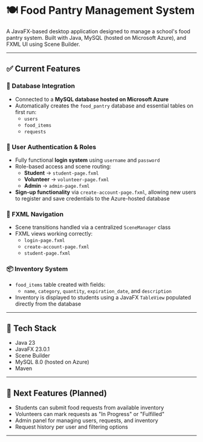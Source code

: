 # 🍽️ Food Pantry Management System

A JavaFX-based desktop application designed to manage a school's food pantry system. Built with Java, MySQL (hosted on Microsoft Azure), and FXML UI using Scene Builder.

---

## ✅ Current Features

### 📡 Database Integration
- Connected to a **MySQL database hosted on Microsoft Azure**
- Automatically creates the `food_pantry` database and essential tables on first run:
  - `users`
  - `food_items`
  - `requests`

### 👤 User Authentication & Roles
- Fully functional **login system** using `username` and `password`
- Role-based access and scene routing:
  - **Student** → `student-page.fxml`
  - **Volunteer** → `volunteer-page.fxml`
  - **Admin** → `admin-page.fxml`
- **Sign-up functionality** via `create-account-page.fxml`, allowing new users to register and save credentials to the Azure-hosted database

### 🧩 FXML Navigation
- Scene transitions handled via a centralized `SceneManager` class
- FXML views working correctly:
  - `login-page.fxml`
  - `create-account-page.fxml`
  - `student-page.fxml`

### 📦 Inventory System
- `food_items` table created with fields:
  - `name`, `category`, `quantity`, `expiration_date`, and `description`
- Inventory is displayed to students using a JavaFX `TableView` populated directly from the database

---

## 🚀 Tech Stack
- Java 23
- JavaFX 23.0.1
- Scene Builder
- MySQL 8.0 (hosted on Azure)
- Maven

---

## 📌 Next Features (Planned)
- Students can submit food requests from available inventory
- Volunteers can mark requests as "In Progress" or "Fulfilled"
- Admin panel for managing users, requests, and inventory
- Request history per user and filtering options

---


